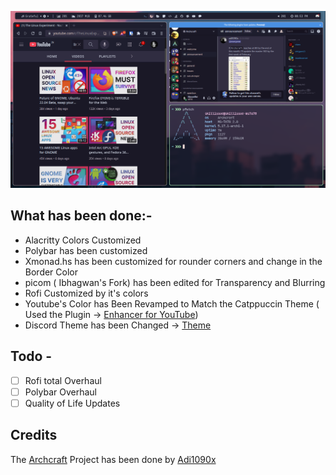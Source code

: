 ![Rice](Rice.png)

## What has been done:-
- Alacritty Colors Customized
- Polybar has been customized
- Xmonad.hs has been customized for rounder corners and change in the Border Color
- picom ( Ibhagwan's Fork) has been edited for Transparency and Blurring
- Rofi Customized by it's colors
- Youtube's Color has Been Revamped to Match the Catppuccin Theme ( Used the Plugin -> [Enhancer for YouTube](https://chrome.google.com/webstore/detail/enhancer-for-youtube/ponfpcnoihfmfllpaingbgckeeldkhle))
- Discord Theme has been Changed -> [Theme](https://github.com/catppuccin/discord)

## Todo -
 
- [ ] Rofi total Overhaul
- [ ] Polybar Overhaul
- [ ] Quality of Life Updates

## Credits 
The [Archcraft](https://github.com/archcraft-os/archcraft) Project has been done by [Adi1090x](https://github.com/adi1090x)

